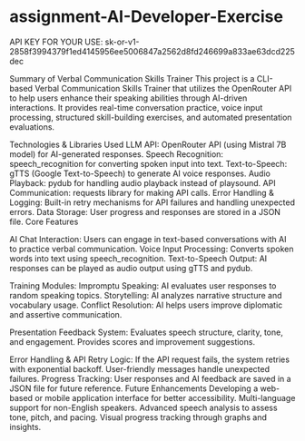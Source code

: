 # assignment-AI-Developer-Exercise
API KEY FOR YOUR USE:
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

Summary of Verbal Communication Skills Trainer
This project is a CLI-based Verbal Communication Skills Trainer that utilizes the OpenRouter API to help users enhance their speaking abilities through AI-driven interactions. It provides real-time conversation practice, voice input processing, structured skill-building exercises, and automated presentation evaluations.

Technologies & Libraries Used
LLM API: OpenRouter API (using Mistral 7B model) for AI-generated responses.
Speech Recognition: speech_recognition for converting spoken input into text.
Text-to-Speech: gTTS (Google Text-to-Speech) to generate AI voice responses.
Audio Playback: pydub for handling audio playback instead of playsound.
API Communication: requests library for making API calls.
Error Handling & Logging: Built-in retry mechanisms for API failures and handling unexpected errors.
Data Storage: User progress and responses are stored in a JSON file.
Core Features


AI Chat Interaction: Users can engage in text-based conversations with AI to practice verbal communication.
Voice Input Processing: Converts spoken words into text using speech_recognition.
Text-to-Speech Output: AI responses can be played as audio output using gTTS and pydub.

Training Modules:
Impromptu Speaking: AI evaluates user responses to random speaking topics.
Storytelling: AI analyzes narrative structure and vocabulary usage.
Conflict Resolution: AI helps users improve diplomatic and assertive communication.

Presentation Feedback System:
Evaluates speech structure, clarity, tone, and engagement.
Provides scores and improvement suggestions.

Error Handling & API Retry Logic:
If the API request fails, the system retries with exponential backoff.
User-friendly messages handle unexpected failures.
Progress Tracking: User responses and AI feedback are saved in a JSON file for future reference.
Future Enhancements
Developing a web-based or mobile application interface for better accessibility.
Multi-language support for non-English speakers.
Advanced speech analysis to assess tone, pitch, and pacing.
Visual progress tracking through graphs and insights.
